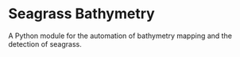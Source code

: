 # Seagrass Bathymetry

A Python module for the automation of bathymetry mapping and the detection of seagrass.
